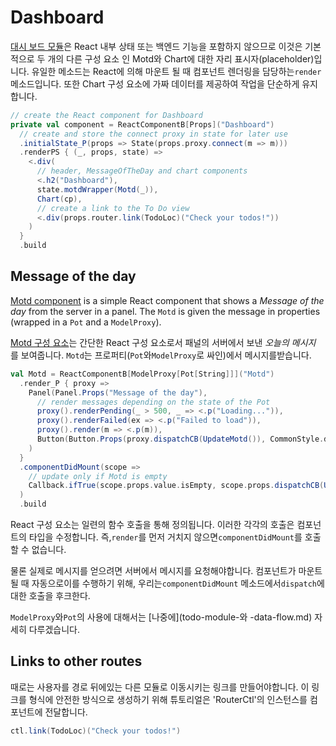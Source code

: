 # Dashboard

[대시 보드 모듈](https://github.com/ochrons/scalajs-spa-tutorial/tree/master/client/src/main/scala/spatutorial/client/modules/Dashboard.scala)은 React 내부 상태 또는 백엔드 기능을 포함하지 않으므로 이것은 기본적으로 두 개의 다른 구성 요소 인 Motd와 Chart에 대한 자리 표시자(placeholder)입니다. 유일한 메소드는 React에 의해 마운트 될 때 컴포넌트 렌더링을 담당하는`render` 메소드입니다. 또한 Chart 구성 요소에 가짜 데이터를 제공하여 작업을 단순하게 유지합니다.

```scala
// create the React component for Dashboard
private val component = ReactComponentB[Props]("Dashboard")
  // create and store the connect proxy in state for later use
  .initialState_P(props => State(props.proxy.connect(m => m)))
  .renderPS { (_, props, state) =>
    <.div(
      // header, MessageOfTheDay and chart components
      <.h2("Dashboard"),
      state.motdWrapper(Motd(_)),
      Chart(cp),
      // create a link to the To Do view
      <.div(props.router.link(TodoLoc)("Check your todos!"))
    )
  }
  .build
```

## Message of the day

[Motd component](https://github.com/ochrons/scalajs-spa-tutorial/tree/master/client/src/main/scala/spatutorial/client/components/Motd.scala) is a simple React component that shows a *Message of the day* from the server in a panel. The `Motd` is given the message in properties (wrapped in a `Pot` and a `ModelProxy`).

[Motd 구성 요소](https://github.com/ochrons/scalajs-spa-tutorial/tree/master/client/src/main/scala/spatutorial/client/components/Motd.scala)는 간단한 React 구성 요소로서 패널의 서버에서 보낸 *오늘의 메시지*  를 보여줍니다. `Motd`는 프로퍼티(`Pot`와`ModelProxy`로 싸인)에서 메시지를받습니다.
```scala
val Motd = ReactComponentB[ModelProxy[Pot[String]]]("Motd")
  .render_P { proxy =>
    Panel(Panel.Props("Message of the day"),
      // render messages depending on the state of the Pot
      proxy().renderPending(_ > 500, _ => <.p("Loading...")),
      proxy().renderFailed(ex => <.p("Failed to load")),
      proxy().render(m => <.p(m)),
      Button(Button.Props(proxy.dispatchCB(UpdateMotd()), CommonStyle.danger), Icon.refresh, " Update")
    )
  }
  .componentDidMount(scope =>
    // update only if Motd is empty
    Callback.ifTrue(scope.props.value.isEmpty, scope.props.dispatchCB(UpdateMotd()))
  )
  .build
```
React 구성 요소는 일련의 함수 호출을 통해 정의됩니다. 이러한 각각의 호출은 컴포넌트의 타입을 수정합니다. 즉,`render`를 먼저 거치지 않으면`componentDidMount`를 호출 할 수 없습니다.

물론 실제로 메시지를 얻으려면 서버에서 메시지를 요청해야합니다. 컴포넌트가 마운트 될 때 자동으로이를 수행하기 위해, 우리는`componentDidMount` 메소드에서`dispatch`에 대한 호출을 후크한다.

`ModelProxy`와`Pot`의 사용에 대해서는 [나중에](todo-module-와 -data-flow.md) 자세히 다루겠습니다.

## Links to other routes

때로는 사용자를 경로 뒤에있는 다른 모듈로 이동시키는 링크를 만들어야합니다. 이 링크를 형식에 안전한 방식으로 생성하기 위해 튜토리얼은 'RouterCtl'의 인스턴스를 컴포넌트에 전달합니다.

```scala
ctl.link(TodoLoc)("Check your todos!")
```

